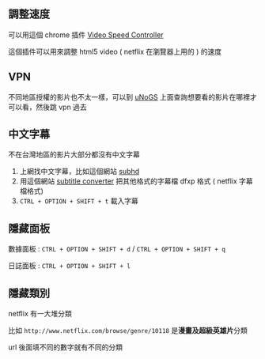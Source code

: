 ## 調整速度

可以用這個 chrome 插件 [Video Speed Controller](https://chrome.google.com/webstore/detail/video-speed-controller/nffaoalbilbmmfgbnbgppjihopabppdk)

這個插件可以用來調整 html5 video ( netflix 在瀏覽器上用的 ) 的速度

## VPN

不同地區授權的影片也不太一樣，可以到 [uNoGS](https://unogs.com/) 上面查詢想要看的影片在哪裡才可以看，然後跳 vpn 過去

## 中文字幕

不在台灣地區的影片大部分都沒有中文字幕

1. 上網找中文字幕，比如這個網站 [subhd](http://subhd.com/)
2. 用這個網站 [subtitle converter](https://gotranscript.com/subtitle-converter) 把其他格式的字幕檔 dfxp 格式 ( netflix 字幕檔格式)
4. `CTRL + OPTION + SHIFT + t` 載入字幕

## 隱藏面板

數據面板 : `CTRL + OPTION + SHIFT + d` / `CTRL + OPTION + SHIFT + q`

日誌面板 : `CTRL + OPTION + SHIFT + l`

## 隱藏類別

netflix 有一大堆分類

比如 `http://www.netflix.com/browse/genre/10118` 是**漫畫及超級英雄片**分類

url 後面填不同的數字就有不同的分類

[^1]:
    https://www.pantz.org/software/chrome/netflix_streaming_playback_speed_and_hidden_menus.html
[^2]:
    https://blog.gslin.org/archives/2016/04/09/6485/%E7%94%A8%E7%80%8F%E8%A6%BD%E5%99%A8%E7%9C%8B-netflix-%E5%8A%A0%E9%80%9F%E6%92%AD%E6%94%BE/
